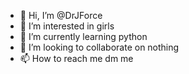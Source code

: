 - 👋 Hi, I’m @DrJForce
- 👀 I’m interested in girls
- 🌱 I’m currently learning python
- 💞️ I’m looking to collaborate on nothing
- 📫 How to reach me dm me

<!---
DrJForce/DrJForce is a ✨ special ✨ repository because its `README.md` (this file) appears on your GitHub profile.
You can click the Preview link to take a look at your changes.
--->
